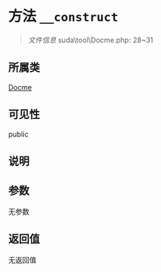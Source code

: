# 方法 `__construct`

> *文件信息* suda\tool\Docme.php: 28~31

## 所属类 

[Docme](../Docme.md)

## 可见性

public

## 说明



## 参数


无参数


## 返回值

无返回值
